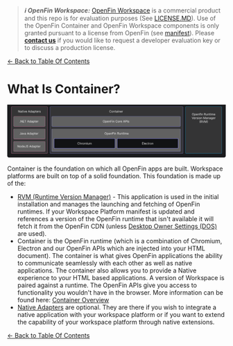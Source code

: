 > **_:information_source: OpenFin Workspace:_** [OpenFin Workspace](https://www.openfin.co/workspace/) is a commercial product and this repo is for evaluation purposes (See [LICENSE.MD](../LICENSE.MD)). Use of the OpenFin Container and OpenFin Workspace components is only granted pursuant to a license from OpenFin (see [manifest](../public/manifest.fin.json)). Please [**contact us**](https://www.openfin.co/workspace/poc/) if you would like to request a developer evaluation key or to discuss a production license.

[<- Back to Table Of Contents](../README.md)

# What Is Container?

![What is container?](./assets/container.png)

Container is the foundation on which all OpenFin apps are built. Workspace platforms are built on top of a solid foundation. This foundation is made up of the:

- [RVM (Runtime Version Manager)](https://developers.openfin.co/of-docs/docs/rvm) - This application is used in the initial installation and manages the launching and fetching of OpenFin runtimes. If your Workspace Platform manifest is updated and references a version of the OpenFin runtime that isn't available it will fetch it from the OpenFin CDN (unless [Desktop Owner Settings (DOS)](https://developers.openfin.co/of-docs/docs/desktop-owner-settings) are used).
- Container is the OpenFin runtime (which is a combination of Chromium, Electron and our OpenFin APIs which are injected into your HTML document). The container is what gives OpenFin applications the ability to communicate seamlessly with each other as well as native applications. The container also allows you to provide a Native experience to your HTML based applications. A version of Workspace is paired against a runtime. The OpenFin APIs give you access to functionality you wouldn't have in the browser. More information can be found here: [Container Overview](https://developers.openfin.co/of-docs/docs/container-overview)
- [Native Adapters](https://developers.openfin.co/of-docs/docs/overview-of-net-and-java) are optional. They are there if you wish to integrate a native application with your workspace platform or if you want to extend the capability of your workspace platform through native extensions.

[<- Back to Table Of Contents](../README.md)
